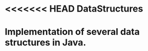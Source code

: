 <<<<<<< HEAD
DataStructures
================

Implementation of several data structures in Java.
=======
